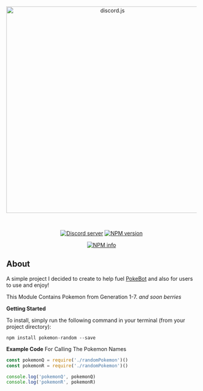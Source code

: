 <div align="center">
  <br />
  <p>
    <a href="https://www.npmjs.com/package/pokemon-random"><img src="http://i.imgur.com/bnO3Tct.png" width="546" alt="discord.js" /></a>
  </p>
  <br />
  <p>
    <a href="https://discord.gg/3Chh8gu"><img src="https://discordapp.com/api/guilds/334745231163654145/embed.png" alt="Discord server" /></a>
    <a href="https://www.npmjs.com/package/pokemon-random"><img src="https://img.shields.io/npm/v/pokemon-random.svg?maxAge=3600" alt="NPM version" /></a>
   <!-- <a href="https://www.npmjs.com/package/pokemon-random"><img src="https://img.shields.io/npm/dt/pokemon-random.svg?maxAge=3600" alt="NPM downloads" /></a> -->

  </p>
  <p>
    <a href="https://nodei.co/npm/pokemon-random/"><img src="https://nodei.co/npm/pokemon-random.png?downloads=true&stars=true" alt="NPM info" /></a>
  </p>
</div>

## About

 
A simple project I decided to create to help fuel <a href="https://github.com/Wonder-Toast/pokebot">PokeBot</a> and also for users to use and enjoy!


This Module Contains Pokemon from Generation 1-7.
*and soon berries* 

**Getting Started** 

To install, simply run the following command in your terminal (from your project directory):

```
npm install pokemon-random --save
```




**Example Code** 
For Calling The Pokemon Names

```js
const pokemonQ = require('./randomPokemon')()
const pokemonR = require('./randomPokemon')()

console.log('pokemonQ', pokemonQ)
console.log('pokemonR', pokemonR)

```
